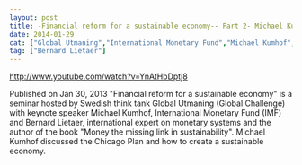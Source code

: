 ```yaml
---
layout: post
title: -Financial reform for a sustainable economy-- Part 2- Michael Kumhof
date: 2014-01-29
cat: ["Global Utmaning","International Monetary Fund","Michael Kumhof","monetary systems","Sustainable Economics"]
tag: ["Bernard Lietaer"]
---
```


http://www.youtube.com/watch?v=YnAtHbDptj8  

Published on Jan 30, 2013
"Financial reform for a sustainable economy" is a seminar hosted by Swedish think tank Global Utmaning (Global Challenge) with keynote speaker Michael Kumhof, International Monetary Fund (IMF) and Bernard Lietaer, international expert on monetary systems and the author of the book "Money the missing link in sustainability". Michael Kumhof discussed the Chicago Plan and how to create a sustainable economy.